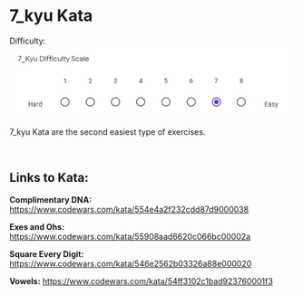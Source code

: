 # 7_kyu Kata

Difficulty: ![7_kyu_difficulty_diagram](7_kyu.PNG?raw=true)

7_kyu Kata are the second easiest type of exercises.

<BR>

## Links to Kata:

**Complimentary DNA:** https://www.codewars.com/kata/554e4a2f232cdd87d9000038

**Exes and Ohs:** https://www.codewars.com/kata/55908aad6620c066bc00002a

**Square Every Digit:** https://www.codewars.com/kata/546e2562b03326a88e000020

**Vowels:** https://www.codewars.com/kata/54ff3102c1bad923760001f3